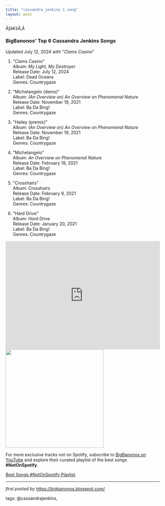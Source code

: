 ```yaml
---
title: "cassandra jenkins 1 song"
layout: post
---
```

<p>Ãƒâ€šÃ‚Â </p>
<h3><strong>BigBanonos' Top 6 Cassandra Jenkins Songs</strong></h3>
<p>Updated July 12, 2024 with "<i>Clams Casino</i>"</p> <ol> <li><p>"Clams Casino"<br />Album: <em>My Light, My Destroyer</em><br />Release Date: July 12, 2024<br />Label: Dead Oceans<br />Genres: Countrygaze</p></li> <li><p>"Michelangelo (demo)"<br />Album: <em>(An Overview on) An Overview on Phenomenal Nature</em><br />Release Date: November 19, 2021<br />Label: Ba Da Bing!<br />Genres: Countrygaze</p></li> <li><p>"Hailey (premix)"<br />Album: <em>(An Overview on) An Overview on Phenomenal Nature</em><br />Release Date: November 19, 2021<br />Label: Ba Da Bing!<br />Genres: Countrygaze</p></li> <li><p>"Michelangelo"<br />Album: <em>An Overview on Phenomenal Nature</em><br />Release Date: February 19, 2021<br />Label: Ba Da Bing!<br />Genres: Countrygaze</p></li> <li><p>"Crosshairs"<br />Album: <em>Crosshairs</em><br />Release Date: February 9, 2021<br />Label: Ba Da Bing!<br />Genres: Countrygaze</p></li> <li><p>"Hard Drive"<br />Album: <em>Hard Drive</em><br />Release Date: January 20, 2021<br />Label: Ba Da Bing!<br />Genres: Countrygaze</p></li>
</ol> <iframe src="https://open.spotify.com/embed/playlist/5LefC57emh5ifUUnEMoCiS?utm_source=generator" width="100%" height="352" frameBorder="0" allowfullscreen="" allow="autoplay; clipboard-write; encrypted-media; fullscreen; picture-in-picture" loading="lazy"></iframe> <div class="separator"> <a href="https://images.squarespace-cdn.com/content/v1/58e5a778e58c62bf09242a00/1609857900119-4556RPIHLJ5037VGCMJH/Wyndham+Boylan-Garnett_7.jpg" > <img alt="" border="0" data-original-height="800" data-original-width="600" src="https://images.squarespace-cdn.com/content/v1/58e5a778e58c62bf09242a00/1609857900119-4556RPIHLJ5037VGCMJH/Wyndham+Boylan-Garnett_7.jpg" width="320" /> </a>
</div>


<!--Subscribe and Playlist Links-->
<div>
    <p>For more exclusive tracks not on Spotify, subscribe to <a href="https://www.youtube.com/@BigBanonos" target="_blank">BigBanonos on YouTube</a> and explore their curated playlist of the best songs <strong>#NotOnSpotify</strong>.</p>
    <p><a href="https://www.youtube.com/playlist?list=PLtuNtuTatqI0kFahUCbtbfenC_ET5O_tr" target="_blank">Best Songs #NotOnSpotify Playlist<br /></a></p></div>

<hr />

<p><em>first posted by</em> <a href="https://bigbanonos.blogspot.com/" rel="noopener" target="_new">https://bigbanonos.blogspot.com/</a></p>

<p>tags: @cassandrajenkins,</p>
